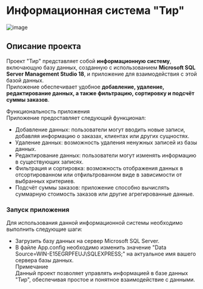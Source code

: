 # Информационная система "Тир"  
![image](https://github.com/Riddars/shooting-gallery/assets/80139269/a7481f44-23a0-4749-9a1d-b6d3c5e5cea5)

## Описание проекта  
Проект "Тир" представляет собой **информационную систему**, включающую базу данных, созданную с использованием **Microsoft SQL Server Management Studio 18**, и приложение для взаимодействия с этой базой данных.  
Приложение обеспечивает удобное **добавление, удаление, редактирование данных, а также фильтрацию, сортировку и подсчёт суммы заказов**.  

Функциональность приложения  
Приложение предоставляет следующий функционал:  

- Добавление данных: пользователи могут вводить новые записи, добавляя информацию о заказах, клиентах или других сущностях.  
- Удаление данных: возможность удаления ненужных записей из базы данных.  
- Редактирование данных: пользователи могут изменять информацию в существующих записях.  
- Фильтрация и сортировка: возможность отображения данных в отсортированном или отфильтрованном виде в зависимости от выбранных критериев.  
- Подсчёт суммы заказов: приложение способно вычислять суммарную стоимость заказов или другие агрегированные данные.

### Запуск приложения  
Для использования данной информационной системы необходимо выполнить следующие шаги:  

- Загрузить базу данных на сервер Microsoft SQL Server.  
- В файле App.config необходимо изменить значение "Data Source=WIN-E15EGRPFEUJ\SQLEXPRESS;" на актуальное имя вашего сервера базы данных.  
Примечание  
Данный проект позволяет управлять информацией в базе данных "Тир", обеспечивая простое и понятное взаимодействие с данными.
